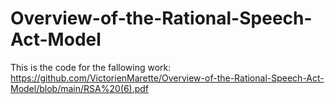 # Overview-of-the-Rational-Speech-Act-Model

This is the code for the fallowing work: https://github.com/VictorienMarette/Overview-of-the-Rational-Speech-Act-Model/blob/main/RSA%20(6).pdf
